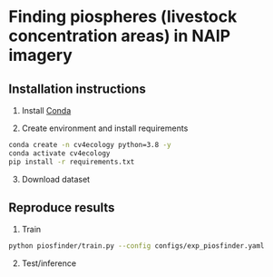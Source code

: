 # Finding piospheres (livestock concentration areas) in NAIP imagery

## Installation instructions

1. Install [Conda](http://conda.io/)

2. Create environment and install requirements

```bash
conda create -n cv4ecology python=3.8 -y
conda activate cv4ecology
pip install -r requirements.txt
```

3. Download dataset



## Reproduce results

1. Train

```bash
python piosfinder/train.py --config configs/exp_piosfinder.yaml
```

2. Test/inference
